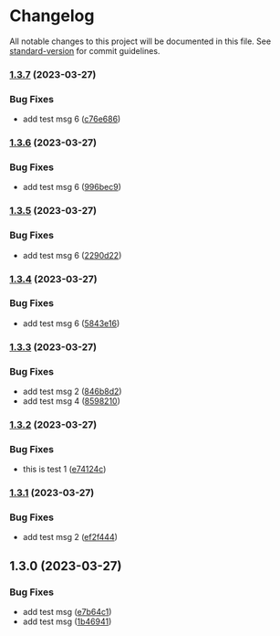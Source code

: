 # Changelog

All notable changes to this project will be documented in this file. See [standard-version](https://github.com/conventional-changelog/standard-version) for commit guidelines.

### [1.3.7](https://github.com/devinkulanjith/tag-test-new/compare/v1.3.6...v1.3.7) (2023-03-27)


### Bug Fixes

* add test msg 6 ([c76e686](https://github.com/devinkulanjith/tag-test-new/commit/c76e686d5459874c53ea86bf30aa349c9a974365))

### [1.3.6](https://github.com/devinkulanjith/tag-test-new/compare/v1.3.5...v1.3.6) (2023-03-27)


### Bug Fixes

* add test msg 6 ([996bec9](https://github.com/devinkulanjith/tag-test-new/commit/996bec979020af3c204e79f35cd8a69a57b46035))

### [1.3.5](https://github.com/devinkulanjith/tag-test-new/compare/v1.3.4...v1.3.5) (2023-03-27)


### Bug Fixes

* add test msg 6 ([2290d22](https://github.com/devinkulanjith/tag-test-new/commit/2290d22bc127962b67bb732450b34fe4c34d45a6))

### [1.3.4](https://github.com/devinkulanjith/tag-test-new/compare/v1.3.3...v1.3.4) (2023-03-27)


### Bug Fixes

* add test msg 6 ([5843e16](https://github.com/devinkulanjith/tag-test-new/commit/5843e165233908522c892cff26bbf4e1ce83b5ec))

### [1.3.3](https://github.com/devinkulanjith/tag-test-new/compare/v1.3.2...v1.3.3) (2023-03-27)


### Bug Fixes

* add test msg 2 ([846b8d2](https://github.com/devinkulanjith/tag-test-new/commit/846b8d22d392bb5fee6fc171017d468462bbbd79))
* add test msg 4 ([8598210](https://github.com/devinkulanjith/tag-test-new/commit/859821091f94b18a6885d00864479d5bdad0b26c))

### [1.3.2](https://github.com/devinkulanjith/tag-test-new/compare/v1.3.1...v1.3.2) (2023-03-27)


### Bug Fixes

* this is test 1 ([e74124c](https://github.com/devinkulanjith/tag-test-new/commit/e74124cbc73cf186740d6e71297c30865a8abbf5))

### [1.3.1](https://github.com/devinkulanjith/tag-test-new/compare/v1.3.0...v1.3.1) (2023-03-27)


### Bug Fixes

* add test msg 2 ([ef2f444](https://github.com/devinkulanjith/tag-test-new/commit/ef2f4441250a0d698cd438b16248e1145ae08c3f))

## 1.3.0 (2023-03-27)


### Bug Fixes

* add test msg ([e7b64c1](https://github.com/devinkulanjith/tag-test-new/commit/e7b64c16e5a4f7ea00703877bbdb325c80a7684f))
* add test msg ([1b46941](https://github.com/devinkulanjith/tag-test-new/commit/1b46941a9b7d5a6de55e2199b30b31447fe78c02))
